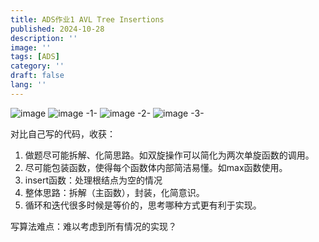 ```yaml
---
title: ADS作业1 AVL Tree Insertions
published: 2024-10-28
description: ''
image: ''
tags: [ADS]
category: ''
draft: false 
lang: ''
---
```

![image](/Users/tilly/code/blog/TillyEndless.github.io/src/assets/images/ADS1/image.png)
![image -1-](/Users/tilly/code/blog/TillyEndless.github.io/src/assets/images/ADS1/image(1).png)
![image -2-](/Users/tilly/code/blog/TillyEndless.github.io/src/assets/images/ADS1/image(2).png)
![image -3-](/Users/tilly/code/blog/TillyEndless.github.io/src/assets/images/ADS1/image(3).png)

对比自己写的代码，收获：
1. 做题尽可能拆解、化简思路。如双旋操作可以简化为两次单旋函数的调用。
2. 尽可能包装函数，使得每个函数体内部简洁易懂。如max函数使用。
3. insert函数：处理根结点为空的情况
4. 整体思路：拆解（主函数），封装，化简意识。
5. 循环和迭代很多时候是等价的，思考哪种方式更有利于实现。

写算法难点：难以考虑到所有情况的实现？
